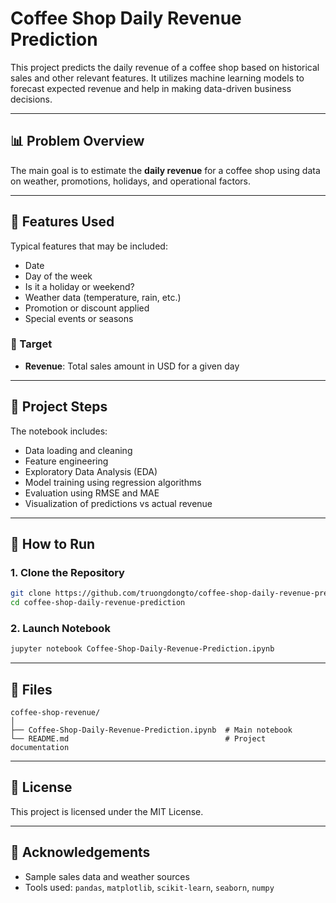 
# Coffee Shop Daily Revenue Prediction

This project predicts the daily revenue of a coffee shop based on historical sales and other relevant features. It utilizes machine learning models to forecast expected revenue and help in making data-driven business decisions.

---

## 📊 Problem Overview

The main goal is to estimate the **daily revenue** for a coffee shop using data on weather, promotions, holidays, and operational factors.

---

## 🧠 Features Used

Typical features that may be included:
- Date
- Day of the week
- Is it a holiday or weekend?
- Weather data (temperature, rain, etc.)
- Promotion or discount applied
- Special events or seasons

### 🎯 Target
- **Revenue**: Total sales amount in USD for a given day

---

## 🧪 Project Steps

The notebook includes:
- Data loading and cleaning
- Feature engineering
- Exploratory Data Analysis (EDA)
- Model training using regression algorithms
- Evaluation using RMSE and MAE
- Visualization of predictions vs actual revenue

---

## 🚀 How to Run

### 1. Clone the Repository

```bash
git clone https://github.com/truongdongto/coffee-shop-daily-revenue-prediction.git
cd coffee-shop-daily-revenue-prediction
```

### 2. Launch Notebook

```bash
jupyter notebook Coffee-Shop-Daily-Revenue-Prediction.ipynb
```

---

## 📁 Files

```
coffee-shop-revenue/
│
├── Coffee-Shop-Daily-Revenue-Prediction.ipynb  # Main notebook
└── README.md                                   # Project documentation
```

---

## 📄 License

This project is licensed under the MIT License.

---

## 🙏 Acknowledgements

- Sample sales data and weather sources
- Tools used: `pandas`, `matplotlib`, `scikit-learn`, `seaborn`, `numpy`
